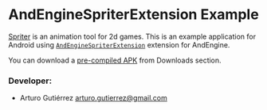 # AndEngineSpriterExtension Example

[Spriter](http://www.brashmonkey.com/spriter.htm) is an animation tool for 2d games. This is an example application for Android using [`AndEngineSpriterExtension`](https://github.com/arturogutierrez/AndEngineSpriterExtension) extension for AndEngine.

You can download a [pre-compiled APK](https://github.com/downloads/arturogutierrez/AndEngineSpriterExtensionExample/AndEngineSpriterExtensionExample.apk) from Downloads section.

### Developer:

* Arturo Gutiérrez <arturo.gutierrez@gmail.com>